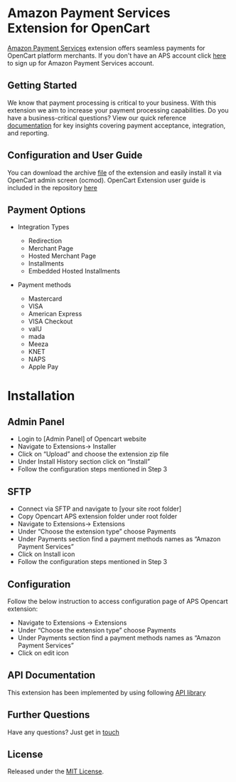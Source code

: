 # Amazon Payment Services Extension for OpenCart
<a href="https://paymentservices.amazon.com/" target="_blank">Amazon Payment Services</a> extension offers seamless payments for OpenCart platform merchants.  If you don't have an APS account click [here](https://paymentservices.amazon.com/) to sign up for Amazon Payment Services account.


## Getting Started
We know that payment processing is critical to your business. With this extension we aim to increase your payment processing capabilities. Do you have a business-critical questions? View our quick reference [documentation](https://paymentservices.amazon.com/docs/EN/index.html) for key insights covering payment acceptance, integration, and reporting.


## Configuration and User Guide
You can download the archive [file](/oc3_apsopencart_2.2.1.ocmod.zip) of the extension and easily install it via OpenCart admin screen (ocmod).
OpenCart Extension user guide is included in the repository [here](https://github.com/payfort/opencart3-payfort/wiki) 
   

## Payment Options

* Integration Types
   * Redirection
   * Merchant Page
   * Hosted Merchant Page
   * Installments
   * Embedded Hosted Installments

* Payment methods
   * Mastercard
   * VISA
   * American Express
   * VISA Checkout
   * valU
   * mada
   * Meeza
   * KNET
   * NAPS
   * Apple Pay
 
# Installation
##  Admin Panel
- Login to [Admin Panel] of Opencart website 
- Navigate to Extensions-> Installer 
- Click on “Upload” and choose the extension zip file 
- Under Install History section click on “Install” 
- Follow the configuration steps mentioned in Step 3 
## SFTP 
- Connect via SFTP and navigate to [your site root folder] 
- Copy Opencart APS extension folder under root folder 
- Navigate to Extensions-> Extensions 
- Under “Choose the extension type” choose Payments 
- Under Payments section find a payment methods names as “Amazon Payment Services” 
- Click on Install icon 
- Follow the configuration steps mentioned in Step 3 
## Configuration 

Follow the below instruction to access configuration page of APS Opencart extension:  

- Navigate to Extensions -> Extensions 
- Under “Choose the extension type” choose Payments 
- Under Payments section find a payment methods names as “Amazon Payment Services” 
- Click on edit icon 



## API Documentation
This extension has been implemented by using following [API library](https://paymentservices-reference.payfort.com/docs/api/build/index.html)


## Further Questions
Have any questions? Just get in [touch](https://paymentservices.amazon.com/get-in-touch)

## License
Released under the [MIT License](/LICENSE).
